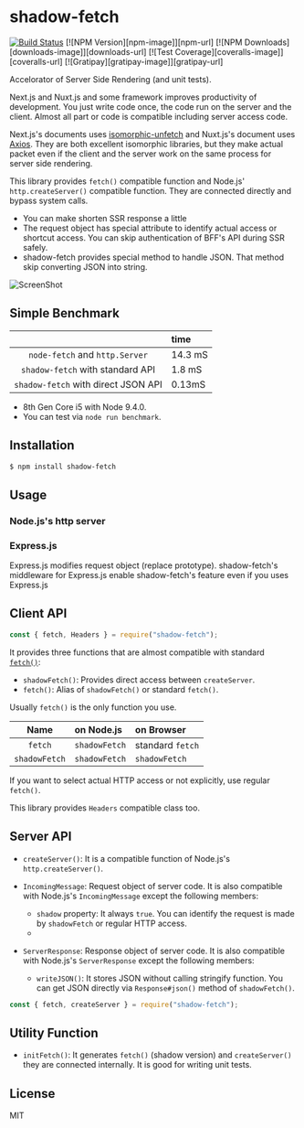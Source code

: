 # shadow-fetch

[![Build Status](https://travis-ci.org/shibukawa/shadow-fetch.svg?branch=master)](https://travis-ci.org/shibukawa/shadow-fetch)
[![NPM Version][npm-image]][npm-url]
[![NPM Downloads][downloads-image]][downloads-url]
[![Test Coverage][coveralls-image]][coveralls-url]
[![Gratipay][gratipay-image]][gratipay-url]

Accelorator of Server Side Rendering (and unit tests).

Next.js and Nuxt.js and some framework improves productivity of development.
You just write code once, the code run on the server and the client.
Almost all part or code is compatible including server access code.

Next.js's documents uses [isomorphic-unfetch](https://github.com/developit/unfetch/tree/master/packages/isomorphic-unfetch) and Nuxt.js's document uses [Axios](https://github.com/axios/axios).
They are both excellent isomorphic libraries, but they make actual packet even if the client and the server work on the same process for server side rendering.

This library provides ``fetch()`` compatible function and Node.js' ``http.createServer()`` compatible function.
They are connected directly and bypass system calls.

* You can make shorten SSR response a little
* The request object has special attribute to identify actual access or shortcut access. You can skip authentication of BFF's API during SSR safely.
* shadow-fetch provides special method to handle JSON. That method skip converting JSON into string.

![ScreenShot](https://raw.github.com/shibukawa/shadow-fetch/master/doc/shadow-fetch.png)

## Simple Benchmark

|    | time |
|:-----------:|:-----------|
| ``node-fetch`` and ``http.Server`` | 14.3 mS |
| ``shadow-fetch`` with standard API | 1.8 mS |
| ``shadow-fetch`` with direct JSON API | 0.13mS |

* 8th Gen Core i5 with Node 9.4.0.
* You can test via ``node run benchmark``.

## Installation

```sh
$ npm install shadow-fetch
```

## Usage

### Node.js's http server

### Express.js

Express.js modifies request object (replace prototype). shadow-fetch's middleware for Express.js enable shadow-fetch's feature even if you uses Express.js

## Client API

```js
const { fetch, Headers } = require("shadow-fetch");
```

It provides three functions that are almost compatible with standard [``fetch()``](https://developer.mozilla.org/en-US/docs/Web/API/Fetch_API):

* ``shadowFetch()``: Provides direct access between ``createServer``.
* ``fetch()``: Alias of ``shadowFetch()`` or standard ``fetch()``.

Usually ``fetch()`` is the only function you use.

|  Name  | on Node.js | on Browser |
|:-----------:|:-----------|:------------|
| ``fetch`` | ``shadowFetch`` | standard ``fetch`` |
| ``shadowFetch`` | ``shadowFetch`` | ``shadowFetch`` |

If you want to select actual HTTP access or not explicitly, use regular ``fetch()``.

This library provides ``Headers`` compatible class too.

## Server API

* ``createServer()``: It is a compatible function of Node.js's ``http.createServer()``.
* ``IncomingMessage``: Request object of server code. It is also compatible with Node.js's ``IncomingMessage`` except the following members:

    * ``shadow`` property: It always ``true``. You can identify the request is made by ``shadowFetch`` or regular HTTP access.
    *

* ``ServerResponse``: Response object of server code. It is also compatible with Node.js's ``ServerResponse`` except the following members:

    * ``writeJSON()``: It stores JSON without calling stringify function. You can get JSON directly via ``Response#json()`` method of ``shadowFetch()``.

```js
const { fetch, createServer } = require("shadow-fetch");
```

## Utility Function

* ``initFetch()``: It generates ``fetch()`` (shadow version) and ``createServer()`` they are connected internally. It is good for writing unit tests.


## License

MIT
